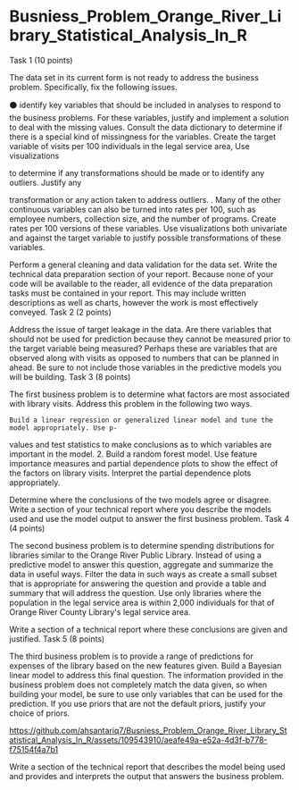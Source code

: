 # Busniess_Problem_Orange_River_Library_Statistical_Analysis_In_R

Task 1 (10 points)

The data set in its current form is not ready to address the business problem. Specifically, fix the following issues.

⚫ identify key variables that should be included in analyses to respond to the business problems. For these variables, justify and implement a solution to deal with the missing values. Consult the data dictionary to determine if there is a special kind of missingness for the variables. Create the target variable of visits per 100 individuals in the legal service area, Use visualizations

to determine if any transformations should be made or to identify any outliers. Justify any

transformation or any action taken to address outliers. . Many of the other continuous variables can also be turned into rates per 100, such as employee numbers, collection size, and the number of programs. Create rates per 100 versions of these variables. Use visualizations both univariate and against the target variable to justify possible transformations of these variables.

Perform a general cleaning and data validation for the data set. Write the technical data preparation section of your report. Because none of your code will be available to the reader, all evidence of the data preparation tasks must be contained in your report. This may include written descriptions as well as charts, however the work is most effectively conveyed.
Task 2 (2 points)

Address the issue of target leakage in the data. Are there variables that should not be used for prediction because they cannot be measured prior to the target variable being measured? Perhaps these are variables that are observed along with visits as opposed to numbers that can be planned in ahead. Be sure to not include those variables in the predictive models you will be building.
Task 3 (8 points)

The first business problem is to determine what factors are most associated with library visits. Address this problem in the following two ways.

    Build a linear regression or generalized linear model and tune the model appropriately. Use p-

values and test statistics to make conclusions as to which variables are important in the model. 2. Build a random forest model. Use feature importance measures and partial dependence plots to show the effect of the factors on library visits. Interpret the partial dependence plots appropriately.

Determine where the conclusions of the two models agree or disagree. Write a section of your technical report where you describe the models used and use the model output to answer the first business problem.
Task 4 (4 points)

The second business problem is to determine spending distributions for libraries similar to the Orange River Public Library. Instead of using a predictive model to answer this question, aggregate and summarize the data in useful ways. Filter the data in such ways as create a small subset that is appropriate for answering the question and provide a table and summary that will address the question. Use only libraries where the population in the legal service area is within 2,000 individuals for that of Orange River County Library's legal service area.

Write a section of a technical report where these conclusions are given and justified.
Task 5 (8 points)

The third business problem is to provide a range of predictions for expenses of the library based on the new features given. Build a Bayesian linear model to address this final question. The information provided in the business problem does not completely match the data given, so when building your model, be sure to use only variables that can be used for the prediction. If you use priors that are not the default priors, justify your choice of priors.



https://github.com/ahsantariq7/Busniess_Problem_Orange_River_Library_Statistical_Analysis_In_R/assets/109543910/aeafe49a-e52a-4d3f-b778-f75154f4a7b1




Write a section of the technical report that describes the model being used and provides and interprets the output that answers the business problem.
